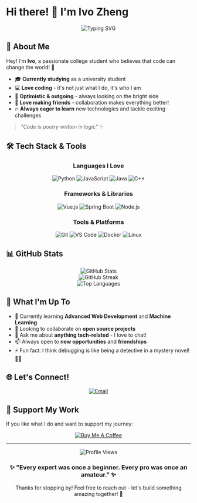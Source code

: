 # Hi there! 👋 I'm Ivo Zheng

<div align="center">
  <img src="https://readme-typing-svg.herokuapp.com?font=Fira+Code&pause=1000&color=2196F3&center=true&vCenter=true&width=435&lines=College+Student+%7C+Code+Enthusiast;Always+learning%2C+always+growing;Let's+build+something+amazing!" alt="Typing SVG" />
</div>

## 🌟 About Me

Hey! I'm **Ivo**, a passionate college student who believes that code can change the world! 🚀

- 🎓 **Currently studying** as a university student
- 💻 **Love coding** - it's not just what I do, it's who I am
- 🌈 **Optimistic & outgoing** - always looking on the bright side
- 🤝 **Love making friends** - collaboration makes everything better!
- 🔥 **Always eager to learn** new technologies and tackle exciting challenges

> *"Code is poetry written in logic"* ✨

## 🛠️ Tech Stack & Tools

<div align="center">

### Languages I Love
![Python](https://img.shields.io/badge/Python-3776AB?style=for-the-badge&logo=python&logoColor=white)
![JavaScript](https://img.shields.io/badge/JavaScript-F7DF1E?style=for-the-badge&logo=javascript&logoColor=black)
![Java](https://img.shields.io/badge/Java-ED8B00?style=for-the-badge&logo=java&logoColor=white)
![C++](https://img.shields.io/badge/C++-00599C?style=for-the-badge&logo=c%2B%2B&logoColor=white)

### Frameworks & Libraries
![Vue.js](https://img.shields.io/badge/Vue.js-35495E?style=for-the-badge&logo=vuedotjs&logoColor=4FC08D)
![Spring Boot](https://img.shields.io/badge/Spring_Boot-F2F4F9?style=for-the-badge&logo=spring-boot)
![Node.js](https://img.shields.io/badge/Node.js-43853D?style=for-the-badge&logo=node.js&logoColor=white)

### Tools & Platforms
![Git](https://img.shields.io/badge/Git-F05032?style=for-the-badge&logo=git&logoColor=white)
![VS Code](https://img.shields.io/badge/VS_Code-007ACC?style=for-the-badge&logo=visual-studio-code&logoColor=white)
![Docker](https://img.shields.io/badge/Docker-2496ED?style=for-the-badge&logo=docker&logoColor=white)
![Linux](https://img.shields.io/badge/Linux-FCC624?style=for-the-badge&logo=linux&logoColor=black)

</div>

## 📊 GitHub Stats

<div align="center">
  <img src="https://github-readme-stats.vercel.app/api?username=your-github-username&show_icons=true&theme=radical&hide_border=true&count_private=true" alt="GitHub Stats" />
</div>

<div align="center">
  <img src="https://github-readme-streak-stats.herokuapp.com/?user=your-github-username&theme=radical&hide_border=true" alt="GitHub Streak" />
</div>

<div align="center">
  <img src="https://github-readme-stats.vercel.app/api/top-langs/?username=your-github-username&layout=compact&theme=radical&hide_border=true" alt="Top Languages" />
</div>

## 🎯 What I'm Up To

- 🌱 Currently learning **Advanced Web Development** and **Machine Learning**
- 👯 Looking to collaborate on **open source projects**
- 💬 Ask me about **anything tech-related** - I love to chat!
- 📫 Always open to **new opportunities** and **friendships**
- ⚡ Fun fact: I think debugging is like being a detective in a mystery novel! 🕵️‍♂️

## 🌐 Let's Connect!

<div align="center">

[![Email](https://img.shields.io/badge/QQ%20Email-12B7F5?style=for-the-badge&logo=tencentqq&logoColor=white)](mailto:1445253574@qq.com)

</div>

## 💝 Support My Work

If you like what I do and want to support my journey:

<div align="center">
  <a href="https://www.buymeacoffee.com/your-profile">
    <img src="https://img.shields.io/badge/Buy_Me_A_Coffee-FFDD00?style=for-the-badge&logo=buy-me-a-coffee&logoColor=black" alt="Buy Me A Coffee" />
  </a>
</div>

---

<div align="center">
  <img src="https://komarev.com/ghpvc/?username=your-github-username&color=blueviolet&style=for-the-badge" alt="Profile Views" />
</div>

<div align="center">
  <h3>✨ "Every expert was once a beginner. Every pro was once an amateur." ✨</h3>
  <p>Thanks for stopping by! Feel free to reach out - let's build something amazing together! 🚀</p>
</div>
